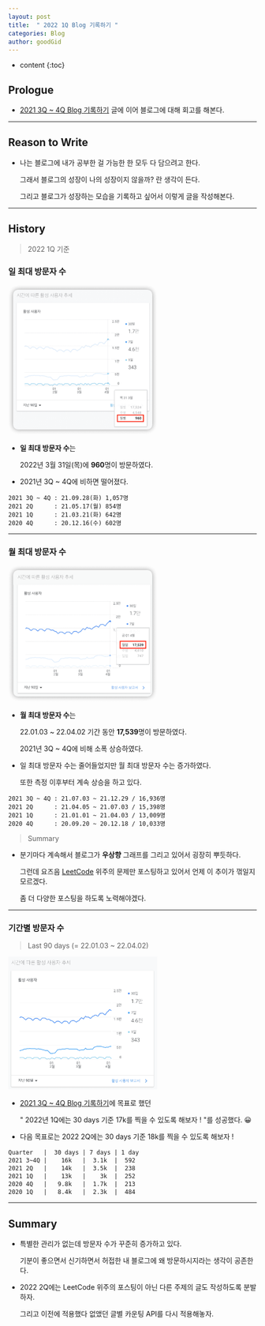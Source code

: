 ```yaml
---
layout: post
title:  " 2022 1Q Blog 기록하기 "
categories: Blog
author: goodGid
---
```

* content
{:toc}

## Prologue

* [2021 3Q ~ 4Q Blog 기록하기]({{site.url}}/2022-1Q-Blog) 글에 이어 블로그에 대해 회고를 해본다.



---

## Reason to Write

* 나는 블로그에 내가 공부한 걸 가능한 한 모두 다 담으려고 한다.

  그래서 블로그의 성장이 나의 성장이지 않을까? 란 생각이 든다.

  그리고 블로그가 성장하는 모습을 기록하고 싶어서 이렇게 글을 작성해본다.


---


## History

> 2022 1Q 기준

### 일 최대 방문자 수

<img src="/assets/img/blog/2022-1Q-Blog_1.png" alt="" style="max-width: 60%;">

* **일 최대 방문자 수**는

  2022년 3월 31일(목)에 **960**명이 방문하였다.

* 2021년 3Q ~ 4Q에 비하면 떨어졌다.

```
2021 3Q ~ 4Q : 21.09.28(화) 1,057명
2021 2Q      : 21.05.17(월) 854명
2021 1Q      : 21.03.21(화) 642명
2020 4Q      : 20.12.16(수) 602명
```

---

### 월 최대 방문자 수

<img src="/assets/img/blog/2022-1Q-Blog_2.png" alt="" style="max-width: 60%;">

* **월 최대 방문자 수**는

  22.01.03 ~ 22.04.02 기간 동안 **17,539**명이 방문하였다.

  2021년 3Q ~ 4Q에 비해 소폭 상승하였다.

* 일 최대 방문자 수는 줄어들었지만 월 최대 방문자 수는 증가하였다.

  또한 측정 이후부터 계속 상승을 하고 있다.

```
2021 3Q ~ 4Q : 21.07.03 ~ 21.12.29 / 16,936명
2021 2Q      : 21.04.05 ~ 21.07.03 / 15,398명
2021 1Q      : 21.01.01 ~ 21.04.03 / 13,009명
2020 4Q      : 20.09.20 ~ 20.12.18 / 10,033명
```

> Summary

* 분기마다 계속해서 블로그가 **우상향** 그래프를 그리고 있어서 굉장히 뿌듯하다.

  그런데 요즈음 [LeetCode]({{site.url}}/category/#LeetCode) 위주의 문제만 포스팅하고 있어서 언제 이 추이가 꺾일지 모르겠다.

  좀 더 다양한 포스팅을 하도록 노력해야겠다.


---


### 기간별 방문자 수

> Last 90 days (= 22.01.03 ~ 22.04.02)

<img src="/assets/img/blog/2022-1Q-Blog_3.png" alt="" style="max-width: 60%;">

* [2021 3Q ~ 4Q Blog 기록하기]({{site.url}}/2022-1Q-Blog)에 목표로 했던

  " 2022년 1Q에는 30 days 기준 17k를 찍을 수 있도록 해보자 ! "를 성공했다. 😀

* 다음 목표로는 2022 2Q에는 30 days 기준 18k를 찍을 수 있도록 해보자 !

```
Quarter   |  30 days | 7 days | 1 day 
2021 3~4Q |    16k   |  3.1k  |  592
2021 2Q   |    14k   |  3.5k  |  238
2021 1Q   |    13k   |    3k  |  252
2020 4Q   |   9.8k   |  1.7k  |  213
2020 1Q   |   8.4k   |  2.3k  |  484
```

---

## Summary

* 특별한 관리가 없는데 방문자 수가 꾸준히 증가하고 있다.

  기분이 좋으면서 신기하면서 허접한 내 블로그에 왜 방문하시지라는 생각이 공존한다.

* 2022 2Q에는 LeetCode 위주의 포스팅이 아닌 다른 주제의 글도 작성하도록 분발하자.

  그리고 이전에 적용했다 없앴던 글별 카운팅 API를 다시 적용해놓자.